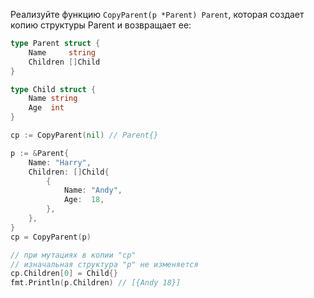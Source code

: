 Реализуйте функцию `CopyParent(p *Parent) Parent`, которая создает копию структуры Parent и возвращает ее:

```go
type Parent struct {
	Name     string
	Children []Child
}

type Child struct {
	Name string
	Age  int
}

cp := CopyParent(nil) // Parent{}

p := &Parent{
	Name: "Harry",
	Children: []Child{
		{
			Name: "Andy",
			Age:  18,
		},
	},
}
cp = CopyParent(p)

// при мутациях в копии "cp"
// изначальная структура "p" не изменяется
cp.Children[0] = Child{}
fmt.Println(p.Children) // [{Andy 18}]
```
